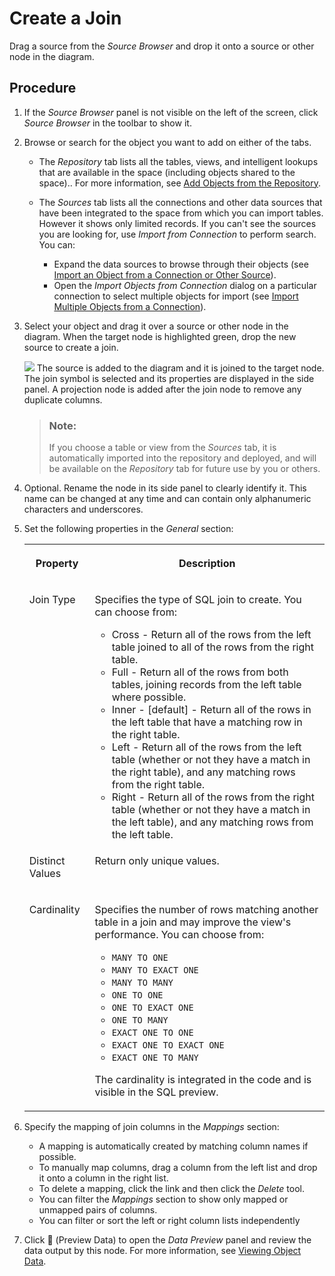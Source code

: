 <!-- loio947d6d8d447f40169a720cdeaad78c8a -->

<link rel="stylesheet" type="text/css" href="css/sap-icons.css"/>

# Create a Join

Drag a source from the *Source Browser* and drop it onto a source or other node in the diagram.



## Procedure

1.  If the *Source Browser* panel is not visible on the left of the screen, click *Source Browser* in the toolbar to show it.

2.  Browse or search for the object you want to add on either of the tabs.

    -   The *Repository* tab lists all the tables, views, and intelligent lookups that are available in the space \(including objects shared to the space\).. For more information, see [Add Objects from the Repository](add-objects-from-the-repository-13fcecd.md).

    -   The *Sources* tab lists all the connections and other data sources that have been integrated to the space from which you can import tables. However it shows only limited records. If you can't see the sources you are looking for, use *Import from Connection* to perform search. You can:

        -   Expand the data sources to browse through their objects \(see [Import an Object from a Connection or Other Source](import-an-object-from-a-connection-or-other-source-3e6f8f2.md)\).
        -   Open the *Import Objects from Connection* dialog on a particular connection to select multiple objects for import \(see [Import Multiple Objects from a Connection](import-multiple-objects-from-a-connection-e720b13.md)\).


3.  Select your object and drag it over a source or other node in the diagram. When the target node is highlighted green, drop the new source to create a join.

    ![](images/Graphical_View_Editor_-_Create_a_Join_fa2089d.gif) The source is added to the diagram and it is joined to the target node. The join symbol is selected and its properties are displayed in the side panel. A projection node is added after the join node to remove any duplicate columns.

    > ### Note:  
    > If you choose a table or view from the *Sources* tab, it is automatically imported into the repository and deployed, and will be available on the *Repository* tab for future use by you or others.

4.  Optional. Rename the node in its side panel to clearly identify it. This name can be changed at any time and can contain only alphanumeric characters and underscores.

5.  Set the following properties in the *General* section:


    <table>
    <tr>
    <th valign="top">

    Property
    
    </th>
    <th valign="top">

    Description
    
    </th>
    </tr>
    <tr>
    <td valign="top">
    
    Join Type
    
    </td>
    <td valign="top">
    
    Specifies the type of SQL join to create. You can choose from:

    -   Cross - Return all of the rows from the left table joined to all of the rows from the right table.
    -   Full - Return all of the rows from both tables, joining records from the left table where possible.
    -   Inner - \[default\] - Return all of the rows in the left table that have a matching row in the right table.
    -   Left - Return all of the rows from the left table \(whether or not they have a match in the right table\), and any matching rows from the right table.
    -   Right - Return all of the rows from the right table \(whether or not they have a match in the left table\), and any matching rows from the left table.


    
    </td>
    </tr>
    <tr>
    <td valign="top">
    
    Distinct Values
    
    </td>
    <td valign="top">
    
    Return only unique values.
    
    </td>
    </tr>
    <tr>
    <td valign="top">
    
    Cardinality
    
    </td>
    <td valign="top">
    
    Specifies the number of rows matching another table in a join and may improve the view's performance. You can choose from:

    -   `MANY TO ONE`
    -   `MANY TO EXACT ONE`
    -   `MANY TO MANY`
    -   `ONE TO ONE`
    -   `ONE TO EXACT ONE`
    -   `ONE TO MANY`
    -   `EXACT ONE TO ONE`
    -   `EXACT ONE TO EXACT ONE`
    -   `EXACT ONE TO MANY`

    The cardinality is integrated in the code and is visible in the SQL preview.
    
    </td>
    </tr>
    </table>
    
6.  Specify the mapping of join columns in the *Mappings* section:

    -   A mapping is automatically created by matching column names if possible.
    -   To manually map columns, drag a column from the left list and drop it onto a column in the right list.
    -   To delete a mapping, click the link and then click the *Delete* tool.
    -   You can filter the *Mappings* section to show only mapped or unmapped pairs of columns.
    -   You can filter or sort the left or right column lists independently

7.  Click <span class="FPA-icons-V3"></span> \(Preview Data\) to open the *Data Preview* panel and review the data output by this node. For more information, see [Viewing Object Data](viewing-object-data-b338e4a.md).


